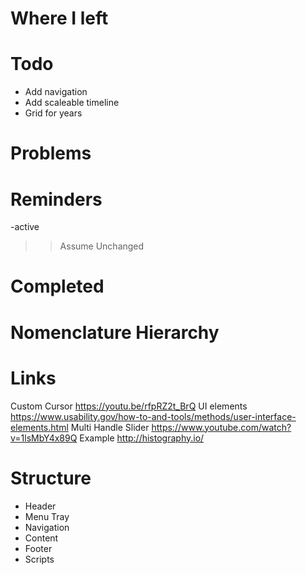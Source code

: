 # Where I left

# Todo
- Add navigation
- Add scaleable timeline
- Grid for years

# Problems

# Reminders
-active

>> Assume Unchanged

# Completed

# Nomenclature Hierarchy

# Links
Custom Cursor
https://youtu.be/rfpRZ2t_BrQ
UI elements
https://www.usability.gov/how-to-and-tools/methods/user-interface-elements.html
Multi Handle Slider
https://www.youtube.com/watch?v=1lsMbY4x89Q
Example
http://histography.io/


# Structure

- Header
- Menu Tray
- Navigation
- Content
- Footer
- Scripts